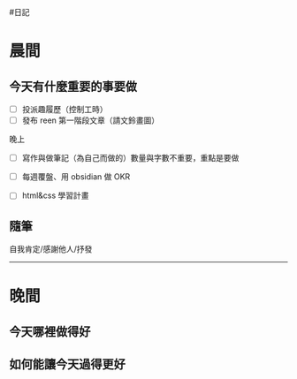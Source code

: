 #日記 
# 晨間

## 今天有什麼重要的事要做
- [ ] 投派趣履歷（控制工時）
- [ ] 發布 reen 第一階段文章（請文鈴畫圖）

晚上
- [ ] 寫作與做筆記（為自己而做的）數量與字數不重要，重點是要做
- [ ] 每週覆盤、用 obsidian 做 OKR
- [ ] html&css 學習計畫


## 隨筆
自我肯定/感謝他人/抒發

---

# 晚間

## 今天哪裡做得好

## 如何能讓今天過得更好